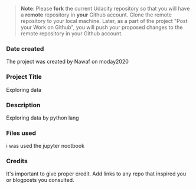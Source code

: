 >**Note**: Please **fork** the current Udacity repository so that you will have a **remote** repository in **your** Github account. Clone the remote repository to your local machine. Later, as a part of the project "Post your Work on Github", you will push your proposed changes to the remote repository in your Github account.

### Date created
The project was created by Nawaf on moday2020

### Project Title
Exploring data 

### Description
Exploring data by python lang

### Files used
i was used the jupyter nootbook 

### Credits
It's important to give proper credit. Add links to any repo that inspired you or blogposts you consulted.


